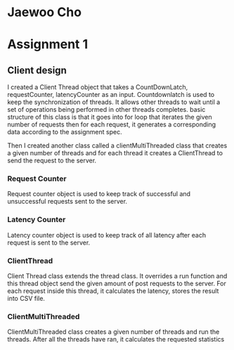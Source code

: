 # Jaewoo Cho

# Assignment 1

## Client design

I created a Client Thread object that takes a CountDownLatch, requestCounter, latencyCounter as an input. Countdownlatch is used to keep the synchronization of threads. It allows other threads to wait until a set of operations being performed in other threads completes. basic structure of this class is that it goes into for loop that iterates the given number of requests then for each request, it generates a corresponding data according to the assignment spec.

Then I created another class called a clientMultiThreaded class that creates a given number of threads and for each thread it creates a ClientThread to send the request to the server.

### Request Counter

Request counter object is used to keep track of successful and unsuccessful requests sent to the server.

### Latency Counter

Latency counter object is used to keep track of all latency after each request is sent to the server.

### ClientThread

Client Thread class extends the thread class. It overrides a run function and this thread object send the given amount of post requests to the server. For each request inside this thread, it calculates the latency, stores the result into CSV file.

### ClientMultiThreaded

ClientMultiThreaded class creates a given number of threads and run the threads. After all the threads have ran, it calculates the requested statistics
